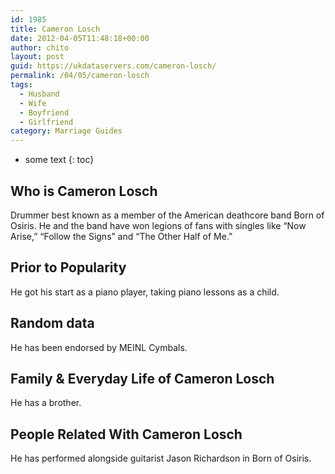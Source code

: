 ```yaml
---
id: 1985
title: Cameron Losch
date: 2012-04-05T11:48:18+00:00
author: chito
layout: post
guid: https://ukdataservers.com/cameron-losch/
permalink: /04/05/cameron-losch
tags:
  - Husband
  - Wife
  - Boyfriend
  - Girlfriend
category: Marriage Guides
---
```


* some text
{: toc}


## Who is  Cameron Losch
                  
                  
                  
Drummer best known as a member of the American deathcore band Born of Osiris. He and the band have won legions of fans with singles like &#8220;Now Arise,&#8221; &#8220;Follow the Signs&#8221; and &#8220;The Other Half of Me.&#8221;
                  
                
                
                
## Prior to Popularity 
                  
                  
                  
He got his start as a piano player, taking piano lessons as a child.
                  
                
                
                
## Random data 
                  
                  
                  
He has been endorsed by MEINL Cymbals.
                  
                
                
                
## Family & Everyday Life of Cameron Losch
                  
                  
                  
He has a brother.
                  
                
                
                
## People Related With  Cameron Losch
                  
                  
                  
He has performed alongside guitarist Jason Richardson in Born of Osiris.
                  
                
              
            
          
          
          
    
    
  
